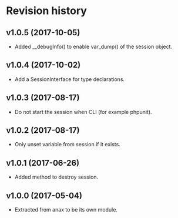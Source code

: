 Revision history
=================================

v1.0.5 (2017-10-05)
---------------------------------

* Added __debugInfo() to enable var_dump() of the session object.


v1.0.4 (2017-10-02)
---------------------------------

* Add a SessionInterface for type declarations.


v1.0.3 (2017-08-17)
---------------------------------

* Do not start the session when CLI (for example phpunit).


v1.0.2 (2017-08-17)
---------------------------------

* Only unset variable from session if it exists.


v1.0.1 (2017-06-26)
---------------------------------

* Added method to destroy session.


v1.0.0 (2017-05-04)
---------------------------------

* Extracted from anax to be its own module.
